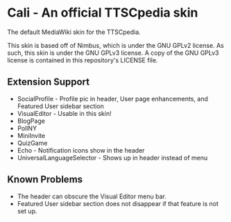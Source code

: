# Cali - An official TTSCpedia skin
The default MediaWiki skin for the TTSCpedia.

This skin is based off of Nimbus, which is under the GNU GPLv2 license. As such, this skin is under the GNU GPLv3 license. A copy of the GNU GPLv3 license is contained in this repository's LICENSE file.

## Extension Support
* SocialProfile - Profile pic in header, User page enhancements, and Featured User sidebar section
* VisualEditor - Usable in this skin!
* BlogPage
* PollNY
* MiniInvite
* QuizGame
* Echo - Notification icons show in the header
* UniversalLanguageSelector - Shows up in header instead of menu

## Known Problems
* The header can obscure the Visual Editor menu bar.
* Featured User sidebar section does not disappear if that feature is not set up.
